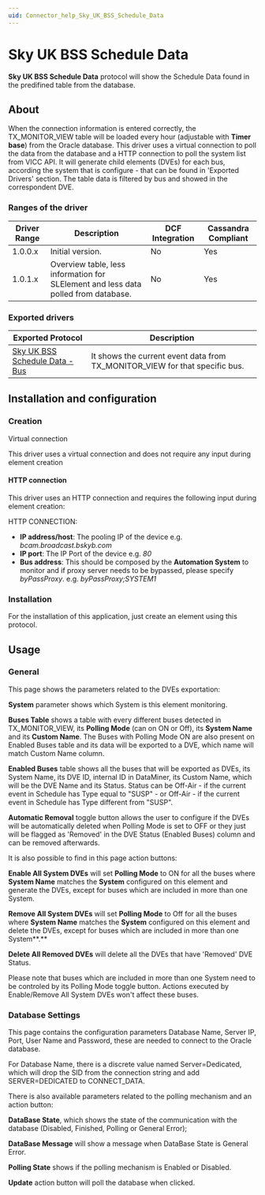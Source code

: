 ```yaml
---
uid: Connector_help_Sky_UK_BSS_Schedule_Data
---
```


# Sky UK BSS Schedule Data

**Sky UK BSS Schedule Data** protocol will show the Schedule Data found in the predifined table from the database.

## About

When the connection information is entered correctly, the TX_MONITOR_VIEW table will be loaded every hour (adjustable with **Timer base**) from the Oracle database. This driver uses a virtual connection to poll the data from the database and a HTTP connection to poll the system list from VICC API. It will generate child elements (DVEs) for each bus, according the system that is configure - that can be found in 'Exported Drivers' section. The table data is filtered by bus and showed in the correspondent DVE.

### Ranges of the driver

| **Driver Range** | **Description**                                                                    | **DCF Integration** | **Cassandra Compliant** |
|------------------|------------------------------------------------------------------------------------|---------------------|-------------------------|
| 1.0.0.x          | Initial version.                                                                   | No                  | Yes                     |
| 1.0.1.x          | Overview table, less information for SLElement and less data polled from database. | No                  | Yes                     |

### Exported drivers

| **Exported Protocol**                                                                            | **Description**                                                             |
|--------------------------------------------------------------------------------------------------|-----------------------------------------------------------------------------|
| [Sky UK BSS Schedule Data - Bus](xref:Connector_help_Sky_UK_BSS_Schedule_Data_-_Bus) | It shows the current event data from TX_MONITOR_VIEW for that specific bus. |

## Installation and configuration

### Creation

Virtual connection

This driver uses a virtual connection and does not require any input during element creation

#### HTTP connection

This driver uses an HTTP connection and requires the following input during element creation:

HTTP CONNECTION:

- **IP address/host**: The pooling IP of the device e.g. *bcam.broadcast.bskyb.com*
- **IP port**: The IP Port of the device e.g. *80*
- **Bus address**: This should be composed by the **Automation System** to monitor and if proxy server needs to be bypassed, please specify *byPassProxy*. e.g. *byPassProxy;SYSTEM1*

### Installation

For the installation of this application, just create an element using this protocol.

## Usage

### General

This page shows the parameters related to the DVEs exportation:

**System** parameter shows which System is this element monitoring.

**Buses Table** shows a table with every different buses detected in TX_MONITOR_VIEW, its **Polling Mode** (can on ON or Off), its **System Name** and its **Custom Name**. The Buses with Polling Mode ON are also present on Enabled Buses table and its data will be exported to a DVE, which name will match Custom Name column.

**Enabled Buses** table shows all the buses that will be exported as DVEs, its System Name, its DVE ID, internal ID in DataMiner, its Custom Name, which will be the DVE Name and its Status. Status can be Off-Air - if the current event in Schedule has Type equal to "SUSP" - or Off-Air - if the current event in Schedule has Type different from "SUSP".

**Automatic Removal** toggle button allows the user to configure if the DVEs will be automatically deleted when Polling Mode is set to OFF or they just will be flagged as 'Removed' in the DVE Status (Enabled Buses) column and can be removed afterwards.

It is also possible to find in this page action buttons:

**Enable All System DVEs** will set **Polling Mode** to ON for all the buses where **System Name** matches the **System** configured on this element and generate the DVEs, except for buses which are included in more than one System.

**Remove All System DVEs** will set **Polling Mode** to Off for all the buses where **System Name** matches the **System** configured on this element and delete the DVEs, except for buses which are included in more than one System**.**

**Delete All Removed DVEs** will delete all the DVEs that have 'Removed' DVE Status.

Please note that buses which are included in more than one System need to be controled by its Polling Mode toggle button. Actions executed by Enable/Remove All System DVEs won't affect these buses.

### Database Settings

This page contains the configuration parameters Database Name, Server IP, Port, User Name and Password, these are needed to connect to the Oracle database.

For Database Name, there is a discrete value named Server=Dedicated, which will drop the SID from the connection string and add SERVER=DEDICATED to CONNECT_DATA.

There is also available parameters related to the polling mechanism and an action button:

**DataBase State**, which shows the state of the communication with the database (Disabled, Finished, Polling or General Error);

**DataBase Message** will show a message when DataBase State is General Error.

**Polling State** shows if the polling mechanism is Enabled or Disabled.

**Update** action button will poll the database when clicked.
